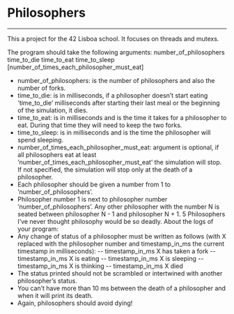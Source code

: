 # Philosophers
---
This a project for the 42 Lisboa school.
It focuses on threads and mutexs.

The program should take the following arguments: number_of_philosophers time_to_die
time_to_eat time_to_sleep [number_of_times_each_philosopher_must_eat]
- number_of_philosophers: is the number of philosophers and also the number
of forks.
- time_to_die: is in milliseconds, if a philosopher doesn’t start eating ’time_to_die’
milliseconds after starting their last meal or the beginning of the simulation,
it dies.
- time_to_eat: is in milliseconds and is the time it takes for a philosopher to
eat. During that time they will need to keep the two forks.
- time_to_sleep: is in milliseconds and is the time the philosopher will spend
sleeping.
- number_of_times_each_philosopher_must_eat: argument is optional, if all
philosophers eat at least ’number_of_times_each_philosopher_must_eat’ the
simulation will stop. If not specified, the simulation will stop only at the death
of a philosopher.
- Each philosopher should be given a number from 1 to ’number_of_philosophers’.
- Philosopher number 1 is next to philosopher number ’number_of_philosophers’.
Any other philosopher with the number N is seated between philosopher N - 1 and
philosopher N + 1.
5
Philosophers I’ve never thought philosophy would be so deadly.
About the logs of your program:
- Any change of status of a philosopher must be written as follows (with X replaced
with the philosopher number and timestamp_in_ms the current timestamp in milliseconds):
-- timestamp_in_ms X has taken a fork
-- timestamp_in_ms X is eating
-- timestamp_in_ms X is sleeping
-- timestamp_in_ms X is thinking
-- timestamp_in_ms X died
- The status printed should not be scrambled or intertwined with another philosopher’s status.
- You can’t have more than 10 ms between the death of a philosopher and when it
will print its death.
- Again, philosophers should avoid dying!

